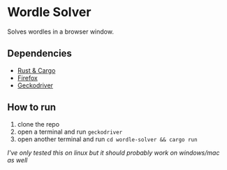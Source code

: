 # Wordle Solver

Solves wordles in a browser window.

## Dependencies

- [Rust & Cargo](https://rustup.rs/)
- [Firefox](https://firefox.com)
- [Geckodriver](https://github.com/mozilla/geckodriver/releases)

## How to run

1. clone the repo
2. open a terminal and run `geckodriver`
3. open another terminal and run `cd wordle-solver && cargo run`

*I've only tested this on linux but it should probably work on windows/mac as well*